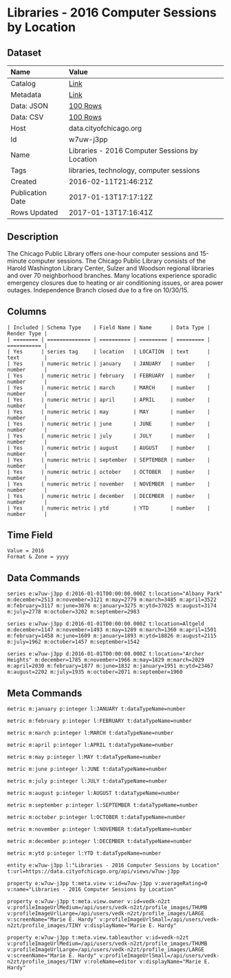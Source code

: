 # Libraries - 2016 Computer Sessions by Location

## Dataset

| Name | Value |
| :--- | :---- |
| Catalog | [Link](https://catalog.data.gov/dataset/libraries-2016-computer-sessions-by-location) |
| Metadata | [Link](https://data.cityofchicago.org/api/views/w7uw-j3pp) |
| Data: JSON | [100 Rows](https://data.cityofchicago.org/api/views/w7uw-j3pp/rows.json?max_rows=100) |
| Data: CSV | [100 Rows](https://data.cityofchicago.org/api/views/w7uw-j3pp/rows.csv?max_rows=100) |
| Host | data.cityofchicago.org |
| Id | w7uw-j3pp |
| Name | Libraries - 2016 Computer Sessions by Location |
| Tags | libraries, technology, computer sessions |
| Created | 2016-02-11T21:46:21Z |
| Publication Date | 2017-01-13T17:17:12Z |
| Rows Updated | 2017-01-13T17:16:41Z |

## Description

The Chicago Public Library offers one-hour computer sessions and 15-minute computer sessions. The Chicago Public Library consists of the Harold Washington Library Center, Sulzer and Woodson regional libraries and over 70 neighborhood branches. Many locations experience sporadic emergency closures due to heating or air conditioning issues, or area power outages. Independence Branch closed due to a fire on 10/30/15.

## Columns

```ls
| Included | Schema Type    | Field Name | Name      | Data Type | Render Type |
| ======== | ============== | ========== | ========= | ========= | =========== |
| Yes      | series tag     | location   | LOCATION  | text      | text        |
| Yes      | numeric metric | january    | JANUARY   | number    | number      |
| Yes      | numeric metric | february   | FEBRUARY  | number    | number      |
| Yes      | numeric metric | march      | MARCH     | number    | number      |
| Yes      | numeric metric | april      | APRIL     | number    | number      |
| Yes      | numeric metric | may        | MAY       | number    | number      |
| Yes      | numeric metric | june       | JUNE      | number    | number      |
| Yes      | numeric metric | july       | JULY      | number    | number      |
| Yes      | numeric metric | august     | AUGUST    | number    | number      |
| Yes      | numeric metric | september  | SEPTEMBER | number    | number      |
| Yes      | numeric metric | october    | OCTOBER   | number    | number      |
| Yes      | numeric metric | november   | NOVEMBER  | number    | number      |
| Yes      | numeric metric | december   | DECEMBER  | number    | number      |
| Yes      | numeric metric | ytd        | YTD       | number    | number      |
```

## Time Field

```ls
Value = 2016
Format & Zone = yyyy
```

## Data Commands

```ls
series e:w7uw-j3pp d:2016-01-01T00:00:00.000Z t:location="Albany Park" m:december=2513 m:november=3121 m:may=2779 m:march=3485 m:april=3522 m:february=3117 m:june=3076 m:january=3275 m:ytd=37025 m:august=3174 m:july=2778 m:october=3202 m:september=2983

series e:w7uw-j3pp d:2016-01-01T00:00:00.000Z t:location=Altgeld m:december=1147 m:november=1493 m:may=1289 m:march=1360 m:april=1501 m:february=1458 m:june=1609 m:january=1893 m:ytd=18826 m:august=2115 m:july=1962 m:october=1457 m:september=1542

series e:w7uw-j3pp d:2016-01-01T00:00:00.000Z t:location="Archer Heights" m:december=1785 m:november=1966 m:may=1829 m:march=2029 m:april=2030 m:february=1877 m:june=1832 m:january=1951 m:ytd=23467 m:august=2202 m:july=1935 m:october=2071 m:september=1960
```

## Meta Commands

```ls
metric m:january p:integer l:JANUARY t:dataTypeName=number

metric m:february p:integer l:FEBRUARY t:dataTypeName=number

metric m:march p:integer l:MARCH t:dataTypeName=number

metric m:april p:integer l:APRIL t:dataTypeName=number

metric m:may p:integer l:MAY t:dataTypeName=number

metric m:june p:integer l:JUNE t:dataTypeName=number

metric m:july p:integer l:JULY t:dataTypeName=number

metric m:august p:integer l:AUGUST t:dataTypeName=number

metric m:september p:integer l:SEPTEMBER t:dataTypeName=number

metric m:october p:integer l:OCTOBER t:dataTypeName=number

metric m:november p:integer l:NOVEMBER t:dataTypeName=number

metric m:december p:integer l:DECEMBER t:dataTypeName=number

metric m:ytd p:integer l:YTD t:dataTypeName=number

entity e:w7uw-j3pp l:"Libraries - 2016 Computer Sessions by Location" t:url=https://data.cityofchicago.org/api/views/w7uw-j3pp

property e:w7uw-j3pp t:meta.view v:id=w7uw-j3pp v:averageRating=0 v:name="Libraries - 2016 Computer Sessions by Location"

property e:w7uw-j3pp t:meta.view.owner v:id=vedk-n2zt v:profileImageUrlMedium=/api/users/vedk-n2zt/profile_images/THUMB v:profileImageUrlLarge=/api/users/vedk-n2zt/profile_images/LARGE v:screenName="Marie E. Hardy" v:profileImageUrlSmall=/api/users/vedk-n2zt/profile_images/TINY v:displayName="Marie E. Hardy"

property e:w7uw-j3pp t:meta.view.tableauthor v:id=vedk-n2zt v:profileImageUrlMedium=/api/users/vedk-n2zt/profile_images/THUMB v:profileImageUrlLarge=/api/users/vedk-n2zt/profile_images/LARGE v:screenName="Marie E. Hardy" v:profileImageUrlSmall=/api/users/vedk-n2zt/profile_images/TINY v:roleName=editor v:displayName="Marie E. Hardy"
```